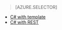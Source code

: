 > [AZURE.SELECTOR]
- [C# with template](iot-hub-rm-template.md)
- [C# with REST](iot-hub-rm-rest.md)





